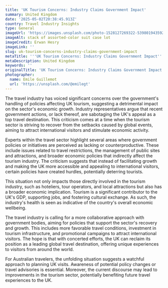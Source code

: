 ```yaml
---
title: 'UK Tourism Concerns: Industry Claims Government Impact'
summary: United Kingdom
date: '2025-05-02T20:38:45.913Z'
country: Travel Industry Insights
type: General
imageUrl: 'https://images.unsplash.com/photo-1528127269322-539801943592'
imageAlt: stack of assorted-color suit case lot
imageCredit: Erwan Hesry
imageLink: ''
slug: uk-tourism-concerns-industry-claims-government-impact
metaTitle: '''UK Tourism Concerns: Industry Claims Government Impact'''
metaDescription: United Kingdom
keywords: ''
originalTitle: 'UK Tourism Concerns: Industry Claims Government Impact'
photographer:
  name: Emile Guillemot
  url: 'https://unsplash.com/@emilegt'
---
```







The travel industry has voiced significant concerns over the government's handling of policies affecting UK tourism, suggesting a detrimental impact on the sector's economic growth. Industry representatives argue that recent government actions, or lack thereof, are sabotaging the UK's appeal as a top travel destination. This criticism comes at a time when the tourism sector is striving to recover from the setbacks caused by global events, aiming to attract international visitors and stimulate economic activity.

Experts within the travel sector highlight several areas where government policies or initiatives are perceived as lacking or counterproductive. These include issues related to travel restrictions, the management of public sites and attractions, and broader economic policies that indirectly affect the tourism industry. The criticism suggests that instead of facilitating growth and making the UK more accessible and appealing to international visitors, certain policies have created hurdles, potentially deterring tourists.

This situation not only impacts those directly involved in the tourism industry, such as hoteliers, tour operators, and local attractions but also has a broader economic implication. Tourism is a significant contributor to the UK's GDP, supporting jobs, and fostering cultural exchange. As such, the industry's health is seen as indicative of the country's overall economic wellbeing.

The travel industry is calling for a more collaborative approach with government bodies, aiming for policies that support the sector's recovery and growth. This includes more favorable travel conditions, investment in tourism infrastructure, and promotional campaigns to attract international visitors. The hope is that with concerted efforts, the UK can reclaim its position as a leading global travel destination, offering unique experiences to visitors from around the world.

For Australian travelers, the unfolding situation suggests a watchful approach to planning UK visits. Awareness of potential policy changes or travel advisories is essential. Moreover, the current discourse may lead to improvements in the tourism sector, potentially benefiting future travel experiences to the UK.
